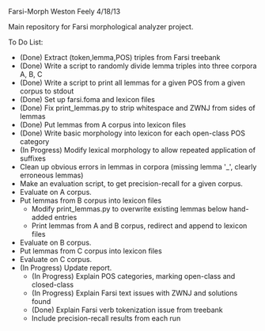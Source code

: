 Farsi-Morph
Weston Feely
4/18/13

Main repository for Farsi morphological analyzer project.

To Do List:
- (Done) Extract (token,lemma,POS) triples from Farsi treebank
- (Done) Write a script to randomly divide lemma triples into three corpora A, B, C
- (Done) Write a script to print all lemmas for a given POS from a given corpus to stdout
- (Done) Set up farsi.foma and lexicon files
- (Done) Fix print_lemmas.py to strip whitespace and ZWNJ from sides of lemmas
- (Done) Put lemmas from A corpus into lexicon files
- (Done) Write basic morphology into lexicon for each open-class POS category
- (In Progress) Modify lexical morphology to allow repeated application of suffixes
- Clean up obvious errors in lemmas in corpora (missing lemma '_', clearly erroneous lemmas)
- Make an evaluation script, to get precision-recall for a given corpus.
- Evaluate on A corpus.
- Put lemmas from B corpus into lexicon files
	- Modify print_lemmas.py to overwrite existing lemmas below hand-added entries
	- Print lemmas from A and B corpus, redirect and append to lexicon files
- Evaluate on B corpus.
- Put lemmas from C corpus into lexicon files
- Evaluate on C corpus.
- (In Progress) Update report.
	- (In Progress) Explain POS categories, marking open-class and closed-class
	- (In Progress) Explain Farsi text issues with ZWNJ and solutions found
	- (Done) Explain Farsi verb tokenization issue from treebank
	- Include precision-recall results from each run
